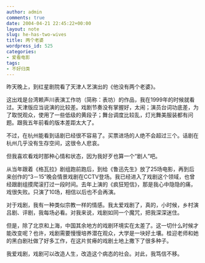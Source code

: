 ```yaml
---
author: admin
comments: true
date: 2004-04-21 22:45:22+00:00
layout: note
slug: he-has-two-wives
title: 两个老婆
wordpress_id: 525
categories:
- 爱看电影
tags:
- 不好归类
---
```


昨天晚上，到红星剧院看了天津人艺演出的《他没有两个老婆》。
 
这出戏是台湾赖声川表演工作坊（简称：表坊）的作品，我在1999年的时候就看过。天津版应当说演的比较差。戏剧节奏没有掌握好，太闹；演员台词功底差，为了取悦观众，使用了一些低级的黄段子；舞台调度比较乱，灯光舞美服装都有问题。跟我五年前看的版本差距太大了。
 
不过，在杭州能看到话剧已经很不容易了。买票进场的人绝不会超过三个。话剧在杭州几乎没有生存空间，这很令人悲哀。
 
但我喜欢看戏时那种心情和状态，因为我好歹也算一个“剧人”吧。

从当年跟着《格瓦拉》剧组跑前跑后，到给《鲁迅先生》放了25场电影，再到后来创作的“3－15”晚会情景戏剧在CCTV登场。我已经进入了戏剧这个领域，也曾经跟剧组摸爬滚打过一段时间。去年上演的《疯狂短信》，那是我心中隐隐的痛，戏很失败。只演了10场，相信以后也不会再演。
 
对于戏剧，我有一种类似宗教一样的情感。我太爱戏剧了，真的，小时候，乡村演吕剧、评剧，我每场必看。对我来说，戏剧如同一个魔咒，把我深深迷住。
 
但是，除了北京和上海，中国其余地方的戏剧环境实在太差了。这一切什么时候才能改变呢？也许，戏剧需要慢慢培养潜在观众，大学是一块好土壤。桂迎老师和她的黑白剧社做了好多工作，在这片贫瘠的戏剧土地上撒下了很多种子。
 
我爱戏剧，戏剧可以改造人生，改造这个病态的社会。对此，我笃信不移。

